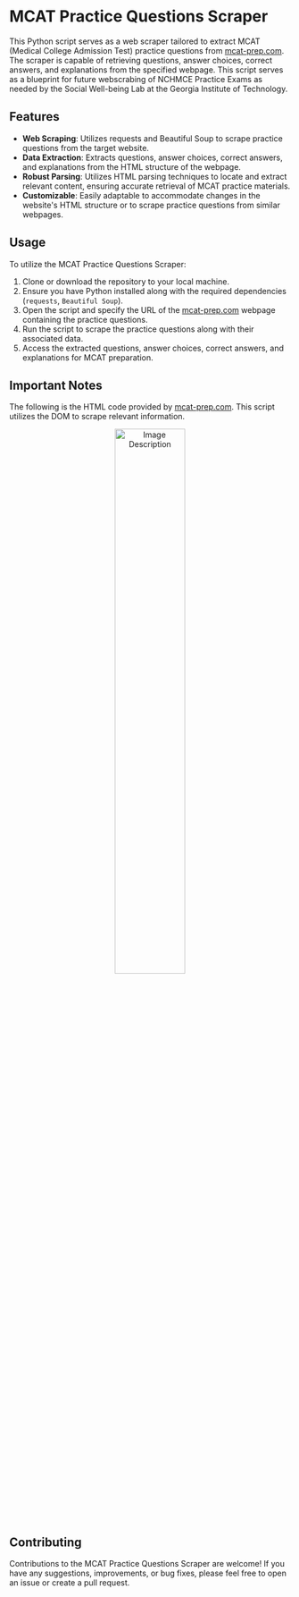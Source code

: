 # MCAT Practice Questions Scraper

This Python script serves as a web scraper tailored to extract MCAT (Medical College Admission Test) practice questions from [mcat-prep.com](https://www.mcat-prep.com/mcat-sample-questions/). The scraper is capable of retrieving questions, answer choices, correct answers, and explanations from the specified webpage. This script serves as a blueprint for future webscrabing of NCHMCE Practice Exams as needed by the Social Well-being Lab at the Georgia Institute of Technology. 

## Features

- **Web Scraping**: Utilizes requests and Beautiful Soup to scrape practice questions from the target website.
- **Data Extraction**: Extracts questions, answer choices, correct answers, and explanations from the HTML structure of the webpage.
- **Robust Parsing**: Utilizes HTML parsing techniques to locate and extract relevant content, ensuring accurate retrieval of MCAT practice materials.
- **Customizable**: Easily adaptable to accommodate changes in the website's HTML structure or to scrape practice questions from similar webpages.

## Usage

To utilize the MCAT Practice Questions Scraper:

1. Clone or download the repository to your local machine.
2. Ensure you have Python installed along with the required dependencies (`requests`, `Beautiful Soup`).
3. Open the script and specify the URL of the [mcat-prep.com](https://www.mcat-prep.com/mcat-sample-questions/) webpage containing the practice questions.
4. Run the script to scrape the practice questions along with their associated data.
5. Access the extracted questions, answer choices, correct answers, and explanations for MCAT preparation.

## Important Notes

The following is the HTML code provided by [mcat-prep.com](https://www.mcat-prep.com/mcat-sample-questions/). This script utilizes the DOM to scrape relevant information.

<div style="text-align:center">
  <img src="https://private-user-images.githubusercontent.com/105722844/326023799-52fe0ca5-27a3-4922-9d1f-3459bff82b0b.png?jwt=eyJhbGciOiJIUzI1NiIsInR5cCI6IkpXVCJ9.eyJpc3MiOiJnaXRodWIuY29tIiwiYXVkIjoicmF3LmdpdGh1YnVzZXJjb250ZW50LmNvbSIsImtleSI6ImtleTUiLCJleHAiOjE3MTQxNDQzMTQsIm5iZiI6MTcxNDE0NDAxNCwicGF0aCI6Ii8xMDU3MjI4NDQvMzI2MDIzNzk5LTUyZmUwY2E1LTI3YTMtNDkyMi05ZDFmLTM0NTliZmY4MmIwYi5wbmc_WC1BbXotQWxnb3JpdGhtPUFXUzQtSE1BQy1TSEEyNTYmWC1BbXotQ3JlZGVudGlhbD1BS0lBVkNPRFlMU0E1M1BRSzRaQSUyRjIwMjQwNDI2JTJGdXMtZWFzdC0xJTJGczMlMkZhd3M0X3JlcXVlc3QmWC1BbXotRGF0ZT0yMDI0MDQyNlQxNTA2NTRaJlgtQW16LUV4cGlyZXM9MzAwJlgtQW16LVNpZ25hdHVyZT03NDQ1Nzc5N2M3MWE4MDViZWZiY2I0NTg0ZjVhZmIwNmQ1ZGIzNTMxYjdiYjJlNjNiZDMwMWFlMmIwMzBkYTU4JlgtQW16LVNpZ25lZEhlYWRlcnM9aG9zdCZhY3Rvcl9pZD0wJmtleV9pZD0wJnJlcG9faWQ9MCJ9.ZM9peWn7F_Mq9yZQiy80ugDAifbbNi-Mj" alt="Image Description" style="width: 50%;">
</div>

## Contributing

Contributions to the MCAT Practice Questions Scraper are welcome! If you have any suggestions, improvements, or bug fixes, please feel free to open an issue or create a pull request.
